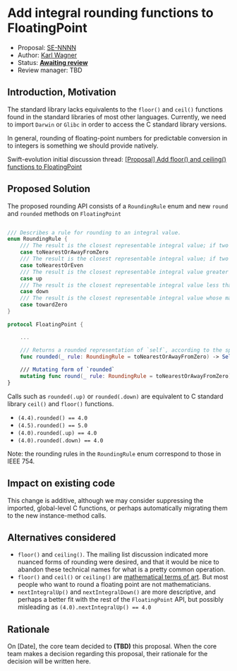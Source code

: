 # Add integral rounding functions to FloatingPoint

* Proposal: [SE-NNNN](NNNN-filename.md)
* Author: [Karl Wagner](https://github.com/karwa)
* Status: **[Awaiting review](#rationale)**
* Review manager: TBD

## Introduction, Motivation

The standard library lacks equivalents to the `floor()` and `ceil()` functions found in the standard libraries of most other languages. Currently, we need to import `Darwin` or `Glibc` in order to access the C standard library versions.

In general, rounding of floating-point numbers for predictable conversion in to integers is something we should provide natively.

Swift-evolution initial discussion thread: [\[Proposal\] Add floor() and ceiling() functions to FloatingPoint
](https://lists.swift.org/pipermail/swift-evolution/Week-of-Mon-20160620/022146.html)

## Proposed Solution

The proposed rounding API consists of a `RoundingRule` enum and new `round` and `rounded` methods on `FloatingPoint`


```swift

/// Describes a rule for rounding to an integral value.
enum RoundingRule {
	/// The result is the closest representable integral value; if two values are equally close, the one with greater magnitude is chosen.
	case toNearestOrAwayFromZero
	/// The result is the closest representable integral value; if two values are equally close, the even one is chosen.
	case toNearestOrEven
	/// The result is the closest representable integral value greater than or equal to the source.
	case up
	/// The result is the closest representable integral value less than or equal to the source.
	case down
	/// The result is the closest representable integral value whose magnitude is less than or equal to that of the source.
	case towardZero
}
	
protocol FloatingPoint {

    ...
    
    /// Returns a rounded representation of `self`, according to the specified rounding rule.
    func rounded(_ rule: RoundingRule = toNearestOrAwayFromZero) -> Self

    /// Mutating form of `rounded`
    mutating func round(_ rule: RoundingRule = toNearestOrAwayFromZero)
}
```

Calls such as `rounded(.up)` or `rounded(.down)` are equivalent to C standard library `ceil()` and `floor()` functions.
- `(4.4).rounded() == 4.0`
- `(4.5).rounded() == 5.0`
- `(4.0).rounded(.up) == 4.0`
- `(4.0).rounded(.down) == 4.0`

Note: the rounding rules in the `RoundingRule` enum correspond to those in IEEE 754.

## Impact on existing code

This change is additive, although we may consider suppressing the imported, global-level C functions, or perhaps automatically migrating them to the new instance-method calls.

## Alternatives considered

* `floor()` and `ceiling()`. The mailing list discussion indicated more nuanced forms of rounding were desired, and that it would be nice to abandon these technical names for what is a pretty common operation.
* `floor()` and `ceil()` or `ceiling()` are [mathematical terms of art](http://mathworld.wolfram.com/CeilingFunction.html). But most people who want to round a floating point are not mathematicians.
* `nextIntegralUp()` and `nextIntegralDown()` are more descriptive, and perhaps a better fit with the rest of the `FloatingPoint` API, but possibly misleading as `(4.0).nextIntegralUp() == 4.0`

## Rationale

On [Date], the core team decided to **(TBD)** this proposal.
When the core team makes a decision regarding this proposal,
their rationale for the decision will be written here.
